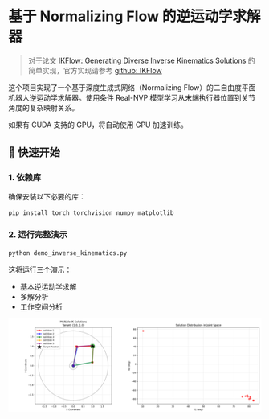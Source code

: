 # 基于 Normalizing Flow 的逆运动学求解器

> 对于论文 [IKFlow: Generating Diverse Inverse Kinematics Solutions](https://arxiv.org/abs/2111.08933) 的简单实现，官方实现请参考 [github: IKFlow](https://github.com/jstmn/ikflow)

这个项目实现了一个基于深度生成式网络（Normalizing Flow）的二自由度平面机器人逆运动学求解器。使用条件 Real-NVP 模型学习从末端执行器位置到关节角度的复杂映射关系。


如果有 CUDA 支持的 GPU，将自动使用 GPU 加速训练。

## 🎯 快速开始

### 1. 依赖库

确保安装以下必要的库：

```bash
pip install torch torchvision numpy matplotlib
```

### 2. 运行完整演示

```bash
python demo_inverse_kinematics.py
```

这将运行三个演示：
- 基本逆运动学求解
- 多解分析
- 工作空间分析

![](./assets/planner_robot.png)
